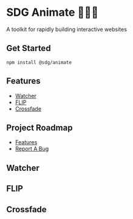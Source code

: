# SDG Animate 🙈🙉🙊

A toolkit for rapidly building interactive websites

## Get Started

`npm install @sdg/animate`

## Features

- [Watcher](#Watcher)
- [FLIP](#FLIP)
- [Crossfade](#Crossfade)

## Project Roadmap

- [Features](https://github.com/sdghi/animate/labels/enhancement)
- [Report A Bug](https://github.com/sdghi/animate/issues)

## Watcher

## FLIP

## Crossfade

